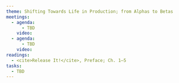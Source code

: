 ```yaml
---
theme: Shifting Towards Life in Production; from Alphas to Betas
meetings:
  - agenda:
      - TBD
    video:
  - agenda:
      - TBD
    video:
readings:
  - <cite>Release It!</cite>, Preface; Ch. 1–5
tasks:
  - TBD
---
```

